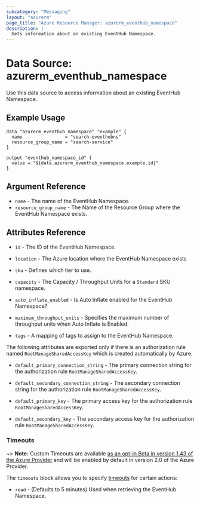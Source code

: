 ```yaml
---
subcategory: "Messaging"
layout: "azurerm"
page_title: "Azure Resource Manager: azurerm_eventhub_namespace"
description: |-
  Gets information about an existing EventHub Namespace.
---
```


# Data Source: azurerm_eventhub_namespace

Use this data source to access information about an existing EventHub Namespace.

## Example Usage

```hcl
data "azurerm_eventhub_namespace" "example" {
  name                = "search-eventhubns"
  resource_group_name = "search-service"
}

output "eventhub_namespace_id" {
  value = "${data.azurerm_eventhub_namespace.example.id}"
}
```

## Argument Reference

* `name` - The name of the EventHub Namespace.
* `resource_group_name` - The Name of the Resource Group where the EventHub Namespace exists.

## Attributes Reference

* `id` - The ID of the EventHub Namespace.

* `location` - The Azure location where the EventHub Namespace exists

* `sku` - Defines which tier to use.

* `capacity` - The Capacity / Throughput Units for a `Standard` SKU namespace.

* `auto_inflate_enabled` - Is Auto Inflate enabled for the EventHub Namespace?

* `maximum_throughput_units` -  Specifies the maximum number of throughput units when Auto Inflate is Enabled.

* `tags` - A mapping of tags to assign to the EventHub Namespace.

The following attributes are exported only if there is an authorization rule named
`RootManageSharedAccessKey` which is created automatically by Azure.

* `default_primary_connection_string` - The primary connection string for the authorization
    rule `RootManageSharedAccessKey`.

* `default_secondary_connection_string` - The secondary connection string for the
    authorization rule `RootManageSharedAccessKey`.

* `default_primary_key` - The primary access key for the authorization rule `RootManageSharedAccessKey`.

* `default_secondary_key` - The secondary access key for the authorization rule `RootManageSharedAccessKey`.

### Timeouts

~> **Note:** Custom Timeouts are available [as an opt-in Beta in version 1.43 of the Azure Provider](/docs/providers/azurerm/guides/2.0-beta.html) and will be enabled by default in version 2.0 of the Azure Provider.

The `timeouts` block allows you to specify [timeouts](https://www.terraform.io/docs/configuration/resources.html#timeouts) for certain actions:

* `read` - (Defaults to 5 minutes) Used when retrieving the EventHub Namespace.
